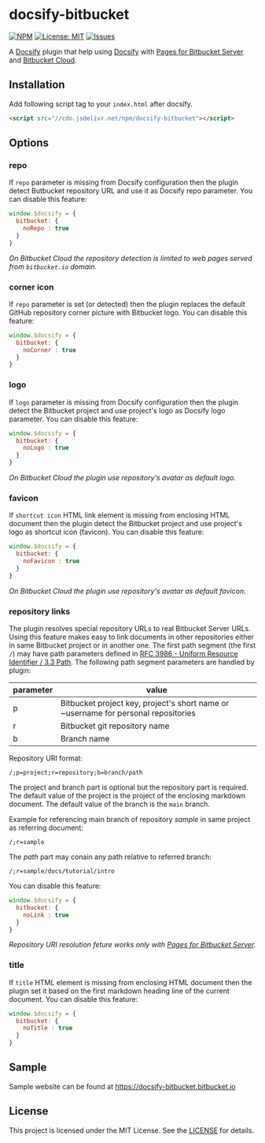 # docsify-bitbucket

[![NPM](https://img.shields.io/npm/v/docsify-bitbucket.svg?style=flat-square)](https://www.npmjs.com/package/docsify-bitbucket)
[![License: MIT](https://img.shields.io/badge/License-MIT-yellow.svg?style=flat-square)](https://github.com/docsify-bitbucket/docsify-bitbucket.github.io/blob/master/LICENSE)
[![Issues](https://img.shields.io/github/issues/docsify-bitbucket/docsify-bitbucket.github.io.svg?style=flat-square)](https://github.com/docsify-bitbucket/docsify-bitbucket.github.io/issues)

A [Docsify](https://docsify.js.org) plugin that help using [Docsify](https://docsify.js.org) with [Pages for Bitbucket Server](https://mohamicorp.atlassian.net/wiki/spaces/DOC/pages/771817567/Pages+for+Bitbucket+Server) and [Bitbucket Cloud](https://bitbucket.org).

## Installation

Add following script tag to your `index.html` after docsify.

```html
<script src="//cdn.jsdelivr.net/npm/docsify-bitbucket"></script>
```

## Options

### repo

If `repo` parameter is missing from Docsify configuration then the plugin detect Butbucket repository URL and use it as Docsify repo parameter. You can disable this feature:

```javascript
window.$docsify = {
  bitbucket: {
    noRepo : true
  }
}
```

*On Bitbucket Cloud the repository detection is limited to web pages served from `bitbucket.io` domain.*

### corner icon

If `repo` parameter is set (or detected) then the plugin replaces the default GitHub repository corner picture with Bitbucket logo. You can disable this feature:

```javascript
window.$docsify = {
  bitbucket: {
    noCorner : true
  }
}
```

### logo

If `logo` parameter is missing from Docsify configuration then the plugin detect the Bitbucket project and use project's logo as Docsify logo parameter. You can disable this feature:

```javascript
window.$docsify = {
  bitbucket: {
    noLogo : true
  }
}
```

*On Bitbucket Cloud the plugin use repository's avatar as default logo.*

### favicon

If `shortcut icon` HTML link element is missing from enclosing HTML document then the plugin detect the Bitbucket project and use project's logo as shortcut icon (favicon). You can disable this feature:

```javascript
window.$docsify = {
  bitbucket: {
    noFavicon : true
  }
}
```

*On Bitbucket Cloud the plugin use repository's avatar as default favicon.*

### repository links

The plugin resolves special repository URLs to real Bitbucket Server URLs. Using this feature makes easy to link documents in other repositories either in same Bitbucket project or in another one. The first path segment (the first `/`) may have path parameters defined in [RFC 3986 -  Uniform Resource Identifier / 3.3 Path](https://tools.ietf.org/html/rfc3986#section-3.3). The following path segment parameters are handled by plugin:

parameter | value
----------|------------
p         | Bitbucket project key, project's short name or ~username for personal repositories
r         | Bitbucket git repository name
b         | Branch name


Repository URI format:

```
/;p=project;r=repository;b=branch/path
```

The project and branch part is optional but the repository part is required. The default value of the project is the project of the enclosing markdown document. The default value of the branch is the `main` branch.

Example for referencing main branch of repository *sample* in same project as referring document:

```
/;r=sample
```

The *path* part may conain any path relative to referred branch:

```
/;r=sample/docs/tutorial/intro
```

You can disable this feature:

```javascript
window.$docsify = {
  bitbucket: {
    noLink : true
  }
}
```

*Repository URI resolution feture works only with [Pages for Bitbucket Server](https://mohamicorp.atlassian.net/wiki/spaces/DOC/pages/771817567/Pages+for+Bitbucket+Server).*

### title

If `title` HTML element is missing from enclosing HTML document then the plugin set it based on the first markdown heading line of the current document. You can disable this feature:

```javascript
window.$docsify = {
  bitbucket: {
    noTitle : true
  }
}
```

## Sample

Sample website can be found at https://docsify-bitbucket.bitbucket.io

## License

This project is licensed under the MIT License. See the [LICENSE](https://github.com/docsify-bitbucket/docsify-bitbucket.github.io/blob/master/LICENSE) for details.
